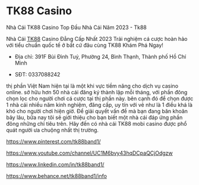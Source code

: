 # TK88 Casino

Nhà Cái TK88 Casino Top Đầu Nhà Cái Năm 2023 - Tk88

Nhà Cái [TK88](https://tk88.band/) Casino Đẳng Cấp Nhất 2023 Trải nghiệm cá cược hoàn hảo với tiểu chuẩn quốc tế ở bất cứ đâu cùng TK88 Khám Phá Ngay!

- Địa chỉ: 391F Bùi Đình Tuý, Phường 24, Bình Thạnh, Thành phố Hồ Chí Minh

- SĐT: 0337088242

thị phần Việt Nam hiện tại là một khi vực tiềm năng cho dịch vụ casino online. sở hữu hơn 50 nhà cái đăng ký thành lập mỗi tháng, với phần đông chọn lọc cho người chơi cá cược tại thị phần này. bên cạnh đó để chọn được 1 nhà cái nhiều năm kinh nghiệm, đăng cấp, uy tín với vẻ như là 1 điều khá là khó cho người chơi hiện giờ. Để giải quyết vấn đề mà bạn đang băn khoăn bây lâu, bữa nay tôi sẽ giới thiệu cho bạn biết một nhà cái đáp ứng phần đông những chỉ tiêu trên. Hãy đến có nhà cái TK88 mobi casino được phổ quát người ưa chuộng nhất thị trường.

https://www.pinterest.com/tk88band1/

https://www.youtube.com/channel/UC1M6bvy43hqDCpaQCjOdgzw

https://www.linkedin.com/in/tk88band1/

https://www.behance.net/tk88band1/info
